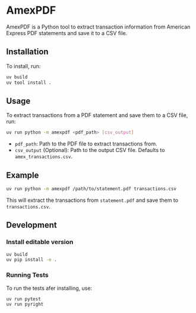 # AmexPDF

AmexPDF is a Python tool to extract transaction information from American Express PDF statements and save it to a CSV file.

## Installation

To install, run:
```bash
uv build
uv tool install .
```

## Usage

To extract transactions from a PDF statement and save them to a CSV file, run:
```bash
uv run python -m amexpdf <pdf_path> [csv_output]
```

- `pdf_path`: Path to the PDF file to extract transactions from.
- `csv_output` (Optional): Path to the output CSV file. Defaults to `amex_transactions.csv`.

## Example

```bash
uv run python -m amexpdf /path/to/statement.pdf transactions.csv
```

This will extract the transactions from `statement.pdf` and save them to `transactions.csv`.

## Development

### Install editable version
```bash
uv build
uv pip install -e .
```

### Running Tests

To run the tests afer installing, use:
```bash
uv run pytest
uv run pyright
```
